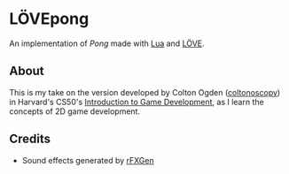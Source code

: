 # LÖVEpong
An implementation of _Pong_ made with [Lua](https://www.lua.org/home.html) and [LÖVE](https://love2d.org/).

## About
This is my take on the version developed by Colton Ogden ([coltonoscopy](https://github.com/coltonoscopy)) in Harvard's CS50's [Introduction to Game Development](https://www.youtube.com/playlist?list=PLhQjrBD2T383Vx9-4vJYFsJbvZ_D17Qzh), as I learn the concepts of 2D game development.

## Credits
* Sound effects generated by [rFXGen](https://raylibtech.itch.io/rfxgen) 
